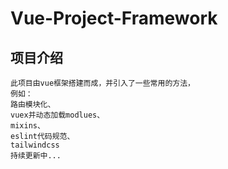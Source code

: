# Vue-Project-Framework 

## 项目介绍
```
此项目由vue框架搭建而成，并引入了一些常用的方法，
例如：
路由模块化、
vuex并动态加载modlues、
mixins、
eslint代码规范、
tailwindcss
持续更新中...
```
